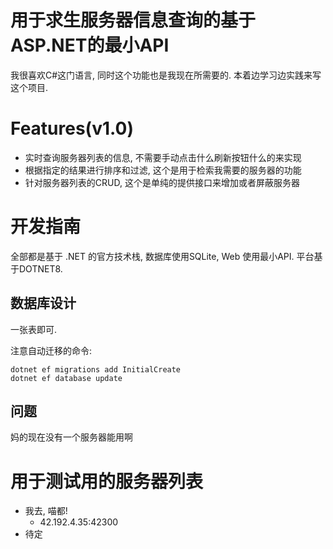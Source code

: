 ﻿# 用于求生服务器信息查询的基于ASP.NET的最小API

我很喜欢C#这门语言, 同时这个功能也是我现在所需要的. 本着边学习边实践来写这个项目.

# Features(v1.0)
- 实时查询服务器列表的信息, 不需要手动点击什么刷新按钮什么的来实现
- 根据指定的结果进行排序和过滤, 这个是用于检索我需要的服务器的功能
- 针对服务器列表的CRUD, 这个是单纯的提供接口来增加或者屏蔽服务器

# 开发指南
全部都是基于 .NET 的官方技术栈, 数据库使用SQLite, Web 使用最小API. 
平台基于DOTNET8.

## 数据库设计

一张表即可.

注意自动迁移的命令:
```shell
dotnet ef migrations add InitialCreate
dotnet ef database update
```


## 问题

妈的现在没有一个服务器能用啊

# 用于测试用的服务器列表
- 我去, 喵都!
    - 42.192.4.35:42300
- 待定